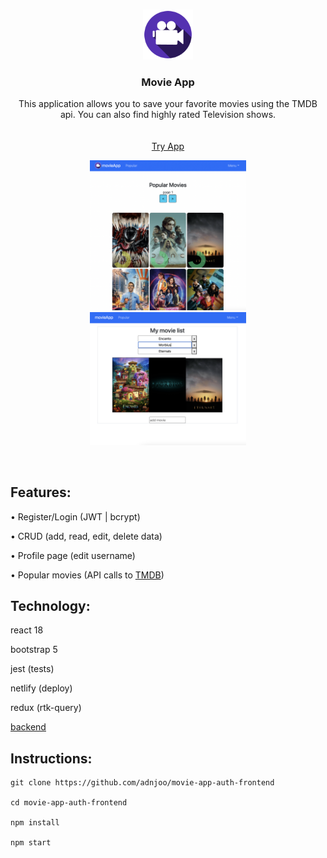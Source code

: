 <!-- PROJECT LOGO -->
<br />
<p align="center">
    <a href='https://github.com/adnjoo/Movie-App'>
    <img src="src/assets/logo.png" alt="Logo" width="80" height="80">
    </a>

  <h3 align="center">Movie App</h3>

  <p align="center">
    This application allows you to save your favorite movies using the TMDB api. You can also find highly rated Television shows.
    <br />
    <br />
    <br />
    <a href="https://andrew-movie-app.netlify.app/">Try App</a>
  </p>
</p>

<p align="center">
<a href='https://andrew-movie-app.netlify.app/'>
<img src='./scrn9.png' width='250'><br>
<img src='./scrn8.png' width='250'>
</a>
</p>

<br>

## Features:

• Register/Login (JWT | bcrypt)

• CRUD (add, read, edit, delete data)

• Profile page (edit username)

• Popular movies (API calls to [TMDB](https://developers.themoviedb.org/3))


## Technology: 

react 18

bootstrap 5

jest (tests)

netlify (deploy)

redux (rtk-query)

[backend](https://github.com/adnjoo/movie-app-auth-backend)

## Instructions:

```
git clone https://github.com/adnjoo/movie-app-auth-frontend

cd movie-app-auth-frontend

npm install

npm start
```
